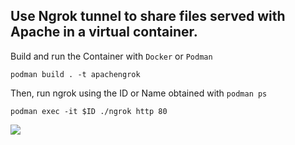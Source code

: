 ## Use Ngrok tunnel to share files served with Apache in a virtual container.

Build and run the Container with ```Docker``` or ```Podman```

```podman build . -t apachengrok```

Then, run ngrok using the ID or Name  obtained with ```podman ps```

```podman exec -it $ID ./ngrok http 80```

<div> <img src= 'https://github.com/progamandoconro/My-Linux-Locker-/blob/master/Docker/ngrok/Screenshot%20from%202020-04-14%2002-27-35.png?raw=true'/></div>
